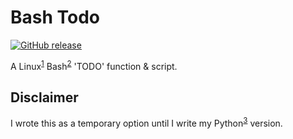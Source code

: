 # Bash Todo

<a href=".">![GitHub release][badge]</a>

A Linux<sup>[1]()</sup> Bash<sup>[2]()</sup> 'TODO' function &amp; script.

## Disclaimer

I wrote this as a temporary option until I write my Python<sup>[3]()</sup> version.

[badge]:https://external-content.duckduckgo.com/iu/?u=https%3A%2F%2Fcdn.pixabay.com%2Fphoto%2F2013%2F07%2F12%2F17%2F41%2Fbutton-152243_640.png